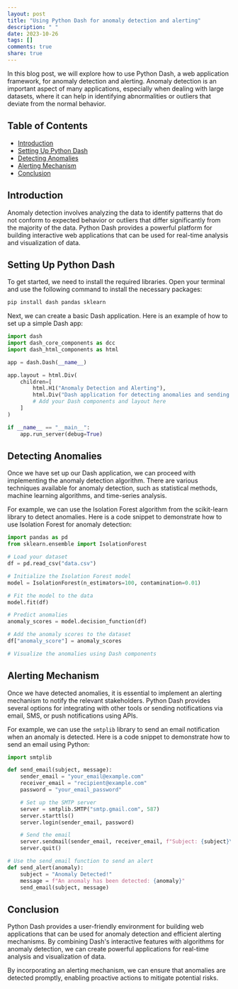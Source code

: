 ```yaml
---
layout: post
title: "Using Python Dash for anomaly detection and alerting"
description: " "
date: 2023-10-26
tags: []
comments: true
share: true
---
```


In this blog post, we will explore how to use Python Dash, a web application framework, for anomaly detection and alerting. Anomaly detection is an important aspect of many applications, especially when dealing with large datasets, where it can help in identifying abnormalities or outliers that deviate from the normal behavior.

## Table of Contents
- [Introduction](#introduction)
- [Setting Up Python Dash](#setting-up-python-dash)
- [Detecting Anomalies](#detecting-anomalies)
- [Alerting Mechanism](#alerting-mechanism)
- [Conclusion](#conclusion)

## Introduction

Anomaly detection involves analyzing the data to identify patterns that do not conform to expected behavior or outliers that differ significantly from the majority of the data. Python Dash provides a powerful platform for building interactive web applications that can be used for real-time analysis and visualization of data.

## Setting Up Python Dash

To get started, we need to install the required libraries. Open your terminal and use the following command to install the necessary packages:

```python
pip install dash pandas sklearn
```

Next, we can create a basic Dash application. Here is an example of how to set up a simple Dash app:

```python
import dash
import dash_core_components as dcc
import dash_html_components as html

app = dash.Dash(__name__)

app.layout = html.Div(
    children=[
        html.H1("Anomaly Detection and Alerting"),
        html.Div("Dash application for detecting anomalies and sending alerts."),
        # Add your Dash components and layout here
    ]
)

if __name__ == "__main__":
    app.run_server(debug=True)
```
## Detecting Anomalies

Once we have set up our Dash application, we can proceed with implementing the anomaly detection algorithm. There are various techniques available for anomaly detection, such as statistical methods, machine learning algorithms, and time-series analysis.

For example, we can use the Isolation Forest algorithm from the scikit-learn library to detect anomalies. Here is a code snippet to demonstrate how to use Isolation Forest for anomaly detection:

```python
import pandas as pd
from sklearn.ensemble import IsolationForest

# Load your dataset
df = pd.read_csv("data.csv")

# Initialize the Isolation Forest model
model = IsolationForest(n_estimators=100, contamination=0.01)

# Fit the model to the data
model.fit(df)

# Predict anomalies
anomaly_scores = model.decision_function(df)

# Add the anomaly scores to the dataset
df["anomaly_score"] = anomaly_scores

# Visualize the anomalies using Dash components
```

## Alerting Mechanism

Once we have detected anomalies, it is essential to implement an alerting mechanism to notify the relevant stakeholders. Python Dash provides several options for integrating with other tools or sending notifications via email, SMS, or push notifications using APIs.

For example, we can use the `smtplib` library to send an email notification when an anomaly is detected. Here is a code snippet to demonstrate how to send an email using Python:

```python
import smtplib

def send_email(subject, message):
    sender_email = "your_email@example.com"
    receiver_email = "recipient@example.com"
    password = "your_email_password"

    # Set up the SMTP server
    server = smtplib.SMTP("smtp.gmail.com", 587)
    server.starttls()
    server.login(sender_email, password)

    # Send the email
    server.sendmail(sender_email, receiver_email, f"Subject: {subject}\n\n{message}")
    server.quit()

# Use the send_email function to send an alert
def send_alert(anomaly):
    subject = "Anomaly Detected!"
    message = f"An anomaly has been detected: {anomaly}"
    send_email(subject, message)
```

## Conclusion

Python Dash provides a user-friendly environment for building web applications that can be used for anomaly detection and efficient alerting mechanisms. By combining Dash's interactive features with algorithms for anomaly detection, we can create powerful applications for real-time analysis and visualization of data.

By incorporating an alerting mechanism, we can ensure that anomalies are detected promptly, enabling proactive actions to mitigate potential risks.